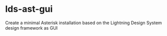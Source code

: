 # lds-ast-gui
Create a minimal Asterisk installation based on the Lightning Design System design framework as GUI
